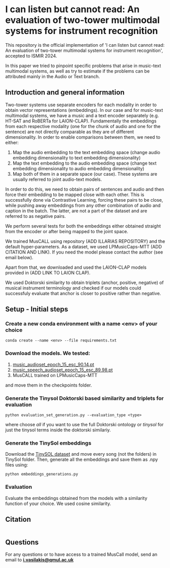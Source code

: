 # I can listen but cannot read: An evaluation of two-tower multimodal systems for instrument recognition
This repository is the official implementation of 'I can listen but cannot read: An evaluation of two-tower multimodal systems for instrument recognition', accepted to ISMIR 2024.

In this paper we tried to pinpoint specific problems that arise in music-text multimodal systems, as well as try to estimate if the problems can be attributed mainly in the Audio or Text branch. 

## Introduction and general information
Two-tower systems use separate encoders for each modality in order to obtain vector representations (embeddings). In our case and for music-text multimodal systems, we have a music and a text encoder separately (e.g. HT-SAT and RoBERTa for LAION-CLAP). Fundamentally the embeddings from each respective modality (one for the chunk of audio and one for the sentence) are not directly comparable as they are of different dimensionality. In order to enable comparisons between them, we need to either:

1. Map the audio embedding to the text embedding space (change audio embedding dimensionality to text embedding dimensionality)
2. Map the text embedding to the audio embedding space (change text embedding dimensionality to audio embedding dimensionality)
3. Map both of them in a separate space (our case). These systems are usually referred to joint audio-text models.

In order to do this, we need to obtain pairs of sentences and audio and then force their embedding to be mapped close with each other. This is successfully done via Contrastive Learning, forcing these pairs to be close, while pushing away embeddings from any other combination of audio and caption in the batch. The latter, are not a part of the dataset and are referred to as negative pairs.

We perform several tests for both the embeddings either obtained straight from the encoder or after being mapped to the joint space.

We trained MusCALL using repository (ADD ILLARIAS REPOSITORY) and the default hyper-parameters. As a dataset, we used LPMusicCaps-MTT (ADD CITATION AND LINK). If you need the model please contact the author (see email below).

Apart from that, we downloaded and used the LAION-CLAP models provided in (ADD LINK TO LAION CLAP).

We used Doktorski similarity to obtain triplets (anchor, positive, negative) of musical instrument terminology and checked if our models could successfuly evaluate that anchor is closer to positive rather than negative.

## Setup - Initial steps

### Create a new conda environment with a name \<env\> of your choice
```
conda create --name <env> --file requirements.txt
```

### Download the models. We tested:
1. [music_audioset_epoch_15_esc_90.14.pt](https://huggingface.co/lukewys/laion_clap/resolve/main/music_audioset_epoch_15_esc_90.14.pt?download=true)
2. [music_speech_audioset_epoch_15_esc_89.98.pt](https://huggingface.co/lukewys/laion_clap/resolve/main/music_speech_audioset_epoch_15_esc_89.98.pt?download=true)
3. MusCALL trained on LPMusicCaps-MTT

and move them in the checkpoints folder.

### Generate the Tinysol Doktorski based similarity and triplets for evaluation

```
python evaluation_set_generation.py --evaluation_type <type>
```

where choose *all* if you want to use the full Doktorski ontology or *tinysol* for just the tinysol terms inside the doktorski similariy.

### Generate the TinySol embeddings
Download the [TinySOL dataset](https://forum.ircam.fr/projects/detail/tinysol/) and move every song (not the folders) in TinySol folder. Then, generate all the embeddings and save them as .npy files using:

```
python embeddings_generations.py
```

### Evaluation
Evaluate the embeddings obtained from the models with a similarity function of your choice. We used cosine similarity.

## Citation

```

```

## Questions
For any questions or to have access to a trained MusCall model, send an email to **i.vasilakis@qmul.ac.uk**